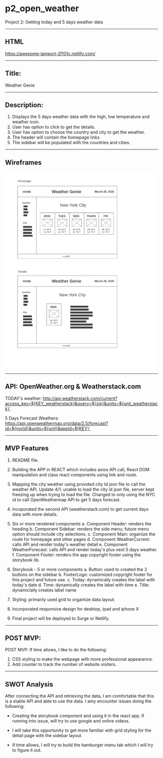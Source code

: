 # p2_open_weather
Project 2: Getting today and 5 days weather data

---------------------
HTML
---------------------
https://awesome-lamport-2f101c.netlify.com/

---------------------
 Title:
---------------------
  Weather Genie

---------------------
  Description:
---------------------
1. Displays the 5 days weather data with the high, low temperature and weather icon.
2. User has option to click to get the details.
3. User has option to choose the country and city to get the weather.
4. The header will contain the homepage links
5. The sidebar will be populated with the countries and cities.

---------------------
Wireframes
---------------------
![](./P2_wireframe.png)

---------------------
  API: OpenWeather.org & Weatherstack.com
---------------------
TODAY's weather:
http://api.weatherstack.com/current?access_key=${KEY_weatherstack}&query=${zip}&units=${unit_weatherstack}`

5 Days Forecast Weathers:
https://api.openweathermap.org/data/2.5/forecast?id=${nycId}&units=${unit}&appid=${KEY}`

---------------------
  MVP Features
---------------------
1. README file.

2. Building the APP in REACT which includes axios API call, React DOM manipulation and class react components using link and route.

3. Mapping the city weather using provided city Id json file to call the weather API. Update 4/1: unable to load the city id json file, server kept freezing up when trying to load the file. Changed to only using the NYC id to call OpenWeathermap API to get 5 days forecast.

4. Incoporated the second API (weatherstack.com) to get current days data with more details.

5. Six or more rendered components 
  a. Component Header: renders the heading
  b. Component Sidebar: renders the side menu; future menu option should include city selections.
  c. Component Main:  orgainize the route for homepage and other pages
  d. Component WeatherCurrent: calls API and render today's weather detail
  e. Component WeatherForecast: calls API and render today's plus next 5 days weather.
  f. Component Footer: renders the app copyright footer using the storybook lib.

6. Storybook - 5 or more components
  a. Button: used to created the 2 buttons on the sidebar
  b. FooterLogo: customized copyright footer for this project and future use.
  c. Today: dynamically creates the label with today's date
  d. Time: dynamically creates the label with time
  e. Title: dynamiclally creates label name

7. Styling: primarily used grid to orgainize data layout. 

8. Incorporated responsive design for desktop, ipad and iphone X

9. Final project will be deployed to Surge or Netlify.

---------------------
  POST MVP:
---------------------
POST MVP: If time allows, I like to do the following:

1. CSS styling to make the webpage with more professional appearance.
2. Add counter to track the number of website visiters.

---------------------
SWOT Analysis
---------------------
After connecting the API and retrieving the data, I am comfortable that this is a stable API and able to use the data. I amy encounter issues doing the following:

 - Creating the storybook component and using it in the react app. If running into issue, will try to use google and online videos.

 - I will take this opportunity to get more familiar with grid styling for the detail page with the sidebar layout.

 - If time allows, I will try to build the hamburger menu tab which I will try to figure it out.

